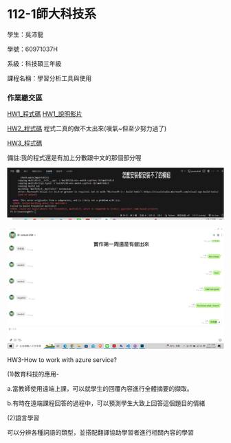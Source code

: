 # 112-1師大科技系

學生：吳沛龍

學號：60971037H

系級：科技碩三年級

課程名稱：學習分析工具與使用


### 作業繳交區
[HW1_程式碼](https://github.com/walilaywa/LATIA112-1/blob/main/HW1.py)
[HW1_說明影片](https://youtu.be/WZL5g1PmETs)


[HW2_程式碼](https://github.com/walilaywa/LATIA112-1/blob/main/HW2.py)
程式二真的做不太出來(嘆氣~但至少努力過了)

[HW3_程式碼](https://github.com/walilaywa/LATIA112-1/blob/main/app.py)

備註:我的程式還是有加上分數跟中文的那個部分喔

![破不了的BUG-我灌不進去的模組](https://github.com/walilaywa/LATIA112-1/blob/main/PIC20231127_1.jpg)

![還是有之前的成功照片](https://github.com/walilaywa/LATIA112-1/blob/main/PIC20231127_2.jpg)

HW3-How to work with azure service?

(1)教育科技的應用-

a.當教師使用遠端上課，可以就學生的回覆內容進行全體摘要的擷取。

b.有時在遠端課程回答的過程中，可以預測學生大致上回答這個題目的情緒

(2)語言學習

可以分辨各種詞語的類型，並搭配翻譯協助學習者進行相關內容的學習
